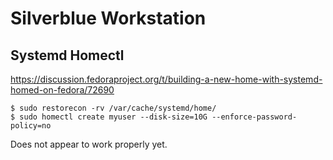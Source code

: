 # Silverblue Workstation

## Systemd Homectl

https://discussion.fedoraproject.org/t/building-a-new-home-with-systemd-homed-on-fedora/72690

```console
$ sudo restorecon -rv /var/cache/systemd/home/
$ sudo homectl create myuser --disk-size=10G --enforce-password-policy=no
```

Does not appear to work properly yet.
